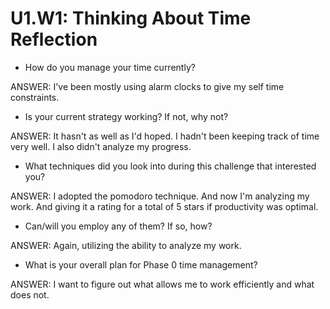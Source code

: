

# U1.W1: Thinking About Time Reflection

* How do you manage your time currently?

ANSWER: I've been mostly using alarm clocks to give my self time constraints.

* Is your current strategy working? If not, why not?

ANSWER: It hasn't as well as I'd hoped. I hadn't been keeping track of time very well. I also didn't analyze my progress.

* What techniques did you look into during this challenge that interested you?

ANSWER: I adopted the pomodoro technique. And now I'm analyzing my work. And giving it a rating for a total of 5 stars if productivity was optimal.

* Can/will you employ any of them? If so, how?

ANSWER: Again, utilizing the ability to analyze my work.

* What is your overall plan for Phase 0 time management?

ANSWER: I want to figure out what allows me to work efficiently and what does not.